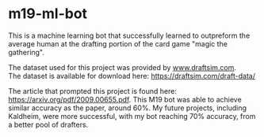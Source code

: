 # m19-ml-bot
This is a machine learning bot that successfully learned to outpreform the average human at the drafting portion of the card game "magic the gathering".  

The dataset used for this project was provided by www.draftsim.com.  
The dataset is available for download here:  https://draftsim.com/draft-data/

The article that prompted this project is found here:  https://arxiv.org/pdf/2009.00655.pdf.  This M19 bot was able to achieve similar accuracy as the paper, around 60%.  My future projects, including Kaldheim, were more successful, with my bot reaching 70% accuracy, from a better pool of drafters.  
